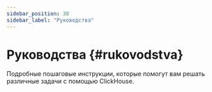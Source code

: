 ```yaml
---
sidebar_position: 38
sidebar_label: "Руководства"
---
```


# Руководства {#rukovodstva}

Подробные пошаговые инструкции, которые помогут вам решать различные задачи с помощью ClickHouse.
